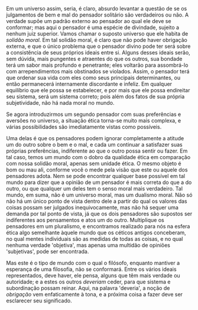 Em um universo assim, seria, é claro, absurdo levantar a questão de se os julgamentos de bem e mal do pensador solitário são verdadeiros ou não. A verdade supõe um padrão externo ao pensador ao qual ele deve se conformar; mas aqui o pensador é uma espécie de divindade, sujeito a nenhum juiz superior. Vamos chamar o suposto universo que ele habita de _solidão moral_. Em tal solidão moral, é claro que não pode haver obrigação externa, e que o único problema que o pensador divino pode ter será sobre a consistência de seus próprios ideais entre si. Alguns desses ideais serão, sem dúvida, mais pungentes e atraentes do que os outros, sua bondade terá um sabor mais profundo e penetrante; eles voltarão para assombrá-lo com arrependimentos mais obstinados se violados. Assim, o pensador terá que ordenar sua vida com eles como seus principais determinantes, ou então permanecerá internamente discordante e infeliz. Em qualquer equilíbrio que ele possa se estabelecer, e por mais que ele possa endireitar seu sistema, será um sistema correto; pois além dos fatos de sua própria subjetividade, não há nada moral no mundo.

Se agora introduzirmos um segundo pensador com suas preferências e aversões no universo, a situação ética torna-se muito mais complexa, e várias possibilidades são imediatamente vistas como possíveis.

Uma delas é que os pensadores podem ignorar completamente a atitude um do outro sobre o bem e o mal, e cada um continuar a satisfazer suas próprias preferências, indiferente ao que o outro possa sentir ou fazer. Em tal caso, temos um mundo com o dobro da qualidade ética em comparação com nossa solidão moral, apenas sem unidade ética. O mesmo objeto é bom ou mau ali, conforme você o mede pela visão que este ou aquele dos pensadores adota. Nem se pode encontrar qualquer base possível em tal mundo para dizer que a opinião de um pensador é mais correta do que a do outro, ou que qualquer um deles tem o senso moral mais verdadeiro. Tal mundo, em suma, não é um universo moral, mas um dualismo moral. Não só não há um único ponto de vista dentro dele a partir do qual os valores das coisas possam ser julgados inequivocamente, mas não há sequer uma demanda por tal ponto de vista, já que os dois pensadores são supostos ser indiferentes aos pensamentos e atos um do outro. Multiplique os pensadores em um pluralismo, e encontramos realizado para nós na esfera ética algo semelhante àquele mundo que os céticos antigos conceberam, no qual mentes individuais são as medidas de todas as coisas, e no qual nenhuma verdade 'objetiva', mas apenas uma multidão de opiniões 'subjetivas', pode ser encontrada.

Mas este é o tipo de mundo com o qual o filósofo, enquanto mantiver a esperança de uma filosofia, não se conformará. Entre os vários ideais representados, deve haver, ele pensa, alguns que têm mais verdade ou autoridade; e a estes os outros _deveriam_ ceder, para que sistema e subordinação possam reinar. Aqui, na palavra 'deveria', a noção de _obrigação_ vem enfaticamente à tona, e a próxima coisa a fazer deve ser esclarecer seu significado.